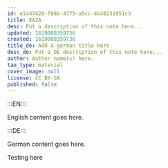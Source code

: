 ```yaml
---
id: e1a47428-f86b-4775-a5cc-4b48231951c3
title: EAZA
desc: Put a description of this note here...
updated: 1619088359736
created: 1619088359736
title_de: Add a german title here
desc_de: Put a DE description of this note here...
author: Author name(s) here.
tao_type: material
cover_image: null
license: CC BY-SA
published: false
---
```


:::EN:::

English content goes here.

:::DE:::

German content goes here.

Testing here
